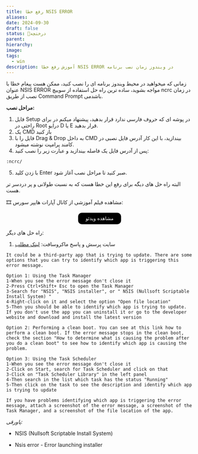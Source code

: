 ```yaml
---
title: رفع خطا NSIS ERROR
aliases: 
date: 2024-09-30
draft: false
status: 🌿درختچه
parent: 
hierarchy: 
image: 
tags:
  - win
description: آموزش رفع خطا NSIS ERROR در ویندوز زمان نصب برنامه
---
```



زمانی که میخواهید در محیط ویندوز برنامه ای را نصب کنید، ممکن هست پیغام خطا با عنوان NSIS ERROR مواجه بشوید، ساده ترین راه حل استفاده از سوییچ ncrc در زمان نصب از طریق Command Prompt می‏‎‌باشد.

**مراحل نصب:**
1. فایل Setup در پوشه ای که حروف فارسی ندارد قرار بدهید، پیشنهاد میکنم در برای راحتی در Root درایو D یا E قرار بدهید.
2. یک CMD باز کنید
3. فایل را با Drag & Drop به داخل CMD بیندازید، با این کار آدرس فایل نصبی در کامند پرامپت نوشته میشود.
4. پس از آدرس فایل یک فاصله بیندازید و عبارت زیر را نصب کنید:
```
:ncrc/
```

5. با زدن کلید Enter صبر کنید تا مراحل نصب آغاز شود.

البته راه‌ حل های دیگه برای رفع این خطا هست که به نسبت طولانی و پر دردسر تر هست.

🎞 مشاهده فیلم آموزشی از کانال آپارات هایپر سورس: 

<div style="text-align: center;">
<button 
	style="	background-color: black; color: white; padding: 8px 20px; border: none; border-radius: 10px; cursor: pointer; transition: background-color 0.3s ease;"	onclick="location.href='https://www.aparat.com/v/h994wx5';">
     مشاهده ویدئو
</button>
</div>


راه حل های دیگر:
1. سایت پرسش و پاسخ ماکروسافت:  [لینک مطلب](https://answers.microsoft.com/en-us/windows/forum/all/nsis-error-launching-installer-but-i-am-not/a0d7b921-2a65-4260-8758-c078fc2de7a0)

```
It could be a third-party app that is trying to update. There are some options that you can try to identify which app is triggering this error message.

Option 1: Using the Task Manager
1-When you see the error message don't close it
2-Press Ctrl+Shift+ Esc to open the Task Manager
3-Search for "NSIS", "NSIS installer", or " NSIS (Nullsoft Scriptable Install System) "
4-Right-click on it and select the option "Open file location"
5-Then you should be able to identify which app is trying to update. If you don't use the app you can uninstall it or go to the developer website and download and install the latest version

Option 2: Performing a clean boot. You can see at this link how to perform a clean boot. If the error message stops in the clean boot, check the section "How to determine what is causing the problem after you do a clean boot" to see how to identify which app is causing the problem.

Option 3: Using the Task Scheduler
1-When you see the error message don't close it
2-Click on Start, search for Task Scheduler and click on that
3-Click on "Task Scheduler Library" in the left panel
4-Then search in the list which task has the status "Running"
5-Then click on the task to see the description and identify which app is trying to update

If you have problems identifying which app is triggering the error message, attach a screenshot of the error message, a screenshot of the Task Manager, and a screenshot of the file location of the app.
```


*پاورقی:*

<div dir="ltr">

- NSIS (Nullsoft Scriptable Install System)

- Nsis error - Error launching installer

<div>



